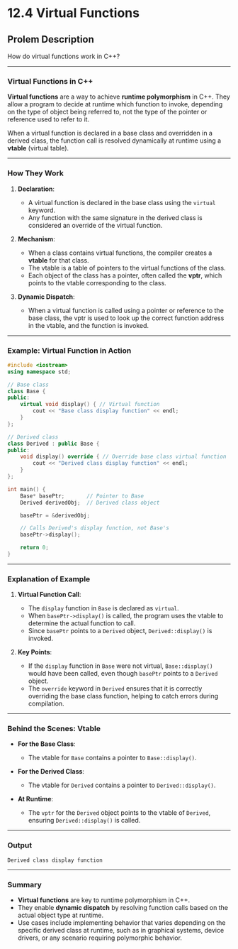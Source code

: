# 12.4 Virtual Functions

## Prolem Description
How do virtual functions work in C++?

---

### Virtual Functions in C++

**Virtual functions** are a way to achieve **runtime polymorphism** in C++. They allow a program to decide at runtime which function to invoke, depending on the type of object being referred to, not the type of the pointer or reference used to refer to it.

When a virtual function is declared in a base class and overridden in a derived class, the function call is resolved dynamically at runtime using a **vtable** (virtual table).

---

### How They Work

1. **Declaration**:
   - A virtual function is declared in the base class using the `virtual` keyword.
   - Any function with the same signature in the derived class is considered an override of the virtual function.

2. **Mechanism**:
   - When a class contains virtual functions, the compiler creates a **vtable** for that class.
   - The vtable is a table of pointers to the virtual functions of the class.
   - Each object of the class has a pointer, often called the **vptr**, which points to the vtable corresponding to the class.

3. **Dynamic Dispatch**:
   - When a virtual function is called using a pointer or reference to the base class, the vptr is used to look up the correct function address in the vtable, and the function is invoked.

---

### Example: Virtual Function in Action

```cpp
#include <iostream>
using namespace std;

// Base class
class Base {
public:
    virtual void display() { // Virtual function
        cout << "Base class display function" << endl;
    }
};

// Derived class
class Derived : public Base {
public:
    void display() override { // Override base class virtual function
        cout << "Derived class display function" << endl;
    }
};

int main() {
    Base* basePtr;       // Pointer to Base
    Derived derivedObj;  // Derived class object

    basePtr = &derivedObj;

    // Calls Derived's display function, not Base's
    basePtr->display();

    return 0;
}
```

---

### Explanation of Example

1. **Virtual Function Call**:
   - The `display` function in `Base` is declared as `virtual`.
   - When `basePtr->display()` is called, the program uses the vtable to determine the actual function to call.
   - Since `basePtr` points to a `Derived` object, `Derived::display()` is invoked.

2. **Key Points**:
   - If the `display` function in `Base` were not virtual, `Base::display()` would have been called, even though `basePtr` points to a `Derived` object.
   - The `override` keyword in `Derived` ensures that it is correctly overriding the base class function, helping to catch errors during compilation.

---

### Behind the Scenes: Vtable

- **For the Base Class**:
  - The vtable for `Base` contains a pointer to `Base::display()`.

- **For the Derived Class**:
  - The vtable for `Derived` contains a pointer to `Derived::display()`.

- **At Runtime**:
  - The `vptr` for the `Derived` object points to the vtable of `Derived`, ensuring `Derived::display()` is called.

---

### Output

```
Derived class display function
```

---

### Summary

- **Virtual functions** are key to runtime polymorphism in C++.
- They enable **dynamic dispatch** by resolving function calls based on the actual object type at runtime.
- Use cases include implementing behavior that varies depending on the specific derived class at runtime, such as in graphical systems, device drivers, or any scenario requiring polymorphic behavior.
